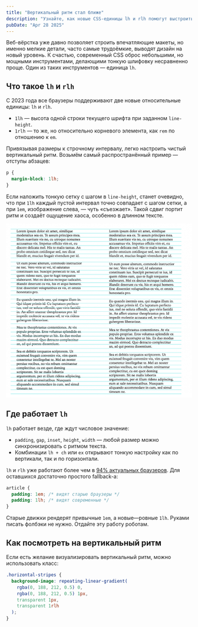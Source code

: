```yaml
---
title: "Вертикальный ритм стал ближе"
description: "Узнайте, как новые CSS-единицы lh и rlh помогут выстроить идеальный вертикальный ритм, сделать текст аккуратнее и профессиональнее без лишних усилий."
pubDate: "Apr 28 2025"
---
```


Веб-вёрстка уже давно позволяет строить впечатляющие макеты, но именно мелкие детали, часто самые трудоёмкие, выводят дизайн на новый уровень. К счастью, современный CSS оброс небольшими, но мощными инструментами, делающими тонкую шлифовку несравненно проще. Один из таких инструментов — единица `lh`.

## Что такое `lh` и `rlh`
С 2023 года все браузеры поддерживают две новые относительные единицы: `lh` и `rlh`.
- `1lh` — высота одной строки текущего шрифта при заданном `line-height`.
- `1rlh` — то же, но относительно корневого элемента, как `rem` по отношению к `em`.

Привязывая размеры к строчному интервалу, легко настроить чистый вертикальный ритм. Возьмём самый распространённый пример — отступы абзацев:

```css
p {
  margin-block: 1lh;
}
```

Если наложить тонкую сетку с шагом в `line-height`, станет очевидно, что при `1lh` каждый пустой интервал точно совпадает с шагом сетки, а при `1em`, изображение слева, — чуть «съезжает». Такой сдвиг портит ритм и создаёт ощущение хаоса, особенно в длинном тексте.

![](vertical-thyrhm.png)

## Где работает `lh`
`lh` работает везде, где ждут числовое значение:
- `padding`, `gap`, `inset`, `height`, `width` — любой размер можно синхронизировать с ритмом текста.
- Комбинации `lh + ch` или `ex` открывают тонкую настройку как по вертикали, так и по горизонтали.


`lh` и `rlh` уже работают более чем в [94% актуальных браузеров](https://caniuse.com/mdn-css_types_length_rlh). Для оставшихся достаточно простого fallback-а:

```css
article {
  padding: 1em; /* видят старые браузеры */
  padding: 1lh; /* видят современные */
}
```

Старые движки рендерят привычные `1em`, а новые—ровные `1lh`. Руками писать фолбэки не нужно. Отдайте эту работу роботам.

## Как посмотреть на вертикальный ритм

Если есть желание визуализировать вертикальный ритм, можно использовать класс:

```css
.horizontal-stripes {
  background-image: repeating-linear-gradient(
    rgba(0, 188, 212, 0.5) 0,
    rgba(0, 188, 212, 0.5) 1px,
    transparent 1px,
    transparent 1rlh
  );
}
```
